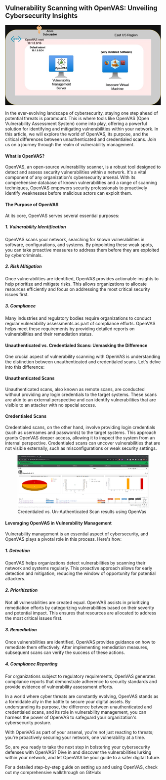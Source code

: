 ## Vulnerability Scanning with OpenVAS: Unveiling Cybersecurity Insights 

<img src="/assets/images/Azure OpenVAS Vulnerability Lab Diagram.jpg">


In the ever-evolving landscape of cybersecurity, staying one step ahead of potential threats is paramount. This is where tools like OpenVAS (Open Vulnerability Assessment System) come into play, offering a powerful solution for identifying and mitigating vulnerabilities within your network. In this article, we will explore the world of OpenVAS, its purpose, and the critical differences between unauthenticated and credentialed scans. Join us on a journey through the realm of vulnerability management.

<h4>What is OpenVAS? </h4>
OpenVAS, an open-source vulnerability scanner, is a robust tool designed to detect and assess security vulnerabilities within a network. It's a vital component of any organization's cybersecurity arsenal. With its comprehensive database of known vulnerabilities and a range of scanning techniques, OpenVAS empowers security professionals to proactively identify weaknesses before malicious actors can exploit them.

<h4>The Purpose of OpenVAS </h4>
At its core, OpenVAS serves several essential purposes:

<h5> 1. Vulnerability Identification </h5>
OpenVAS scans your network, searching for known vulnerabilities in software, configurations, and systems. By pinpointing these weak spots, you can take proactive measures to address them before they are exploited by cybercriminals.

<h5> 2. Risk Mitigation </h5>
Once vulnerabilities are identified, OpenVAS provides actionable insights to help prioritize and mitigate risks. This allows organizations to allocate resources efficiently and focus on addressing the most critical security issues first.

<h5> 3. Compliance </h5>
Many industries and regulatory bodies require organizations to conduct regular vulnerability assessments as part of compliance efforts. OpenVAS helps meet these requirements by providing detailed reports on vulnerabilities and their remediation status.

<h4>Unauthenticated vs. Credentialed Scans: Unmasking the Difference </h4>
One crucial aspect of vulnerability scanning with OpenVAS is understanding the distinction between unauthenticated and credentialed scans. Let's delve into this difference:

<h4>Unauthenticated Scans </h4>
Unauthenticated scans, also known as remote scans, are conducted without providing any login credentials to the target systems. These scans are akin to an external perspective and can identify vulnerabilities that are visible to an attacker with no special access.


<h4>Credentialed Scans </h4>
Credentialed scans, on the other hand, involve providing login credentials (such as usernames and passwords) to the target systems. This approach grants OpenVAS deeper access, allowing it to inspect the system from an internal perspective. Credentialed scans can uncover vulnerabilities that are not visible externally, such as misconfigurations or weak security settings.

<figure>
<img src="/assets/images/Credentialed vs Non Credentialed scan.png">
<figcaption> Credentialed vs. Un-Authenticated Scan results using OpenVas </figcaption>
</figure>

<h4>Leveraging OpenVAS in Vulnerability Management </h4>
Vulnerability management is an essential aspect of cybersecurity, and OpenVAS plays a pivotal role in this process. Here's how:

<h5>1. Detection </h5>
OpenVAS helps organizations detect vulnerabilities by scanning their network and systems regularly. This proactive approach allows for early detection and mitigation, reducing the window of opportunity for potential attackers.

<h5> 2. Prioritization </h5>
Not all vulnerabilities are created equal. OpenVAS assists in prioritizing remediation efforts by categorizing vulnerabilities based on their severity and potential impact. This ensures that resources are allocated to address the most critical issues first.

<h5> 3. Remediation </h5>
Once vulnerabilities are identified, OpenVAS provides guidance on how to remediate them effectively. After implementing remediation measures, subsequent scans can verify the success of these actions.

<h5> 4. Compliance Reporting </h5>
For organizations subject to regulatory requirements, OpenVAS generates compliance reports that demonstrate adherence to security standards and provide evidence of vulnerability assessment efforts.

In a world where cyber threats are constantly evolving, OpenVAS stands as a formidable ally in the battle to secure your digital assets. By understanding its purpose, the difference between unauthenticated and credentialed scans, and its role in vulnerability management, you can harness the power of OpenVAS to safeguard your organization's cybersecurity posture.

With OpenVAS as part of your arsenal, you're not just reacting to threats; you're proactively securing your network, one vulnerability at a time.

So, are you ready to take the next step in bolstering your cybersecurity defenses with OpenVAS? Dive in and discover the vulnerabilities lurking within your network, and let OpenVAS be your guide to a safer digital future. 

For a detailed step-by-step guide on setting up and using OpenVAS, check out my comprehensive walkthrough on GitHub:



